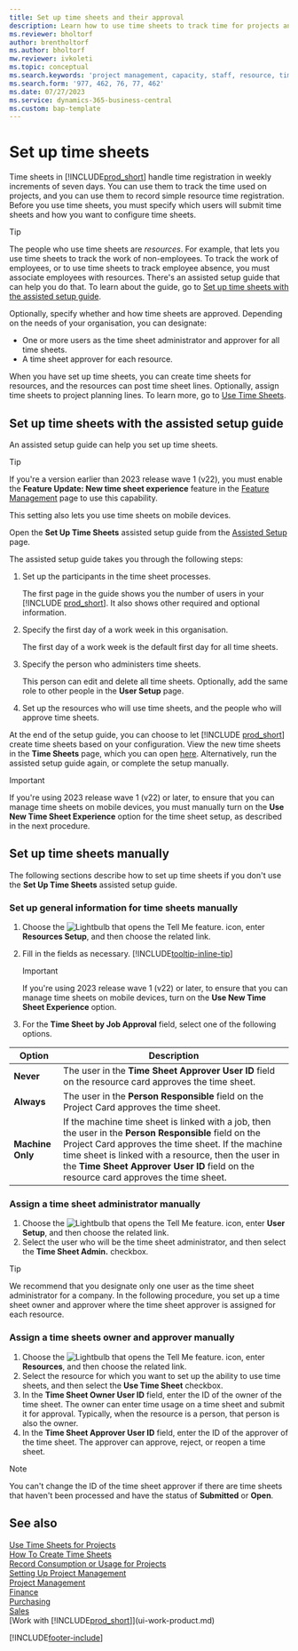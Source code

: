 ```yaml
---
title: Set up time sheets and their approval
description: Learn how to use time sheets to track time for projects and resources.
ms.reviewer: bholtorf
author: brentholtorf
ms.author: bholtorf
mw.reviewer: ivkoleti
ms.topic: conceptual
ms.search.keywords: 'project management, capacity, staff, resource, time sheet'
ms.search.form: '977, 462, 76, 77, 462'
ms.date: 07/27/2023
ms.service: dynamics-365-business-central
ms.custom: bap-template
---
```

# Set up time sheets

Time sheets in [!INCLUDE[prod_short](includes/prod_short.md)] handle time registration in weekly increments of seven days. You can use them to track the time used on projects, and you can use them to record simple resource time registration. Before you use time sheets, you must specify which users will submit time sheets and how you want to configure time sheets.  

> [!TIP]
> The people who use time sheets are *resources*. For example, that lets you use time sheets to track the work of non-employees. To track the work of employees, or to use time sheets to track employee absence, you must associate employees with resources. There's an assisted setup guide that can help you do that. To learn about the guide, go to [Set up time sheets with the assisted setup guide](#set-up-time-sheets-with-the-assisted-setup-guide).  

Optionally, specify whether and how time sheets are approved. Depending on the needs of your organisation, you can designate:

* One or more users as the time sheet administrator and approver for all time sheets.
* A time sheet approver for each resource.

When you have set up time sheets, you can create time sheets for resources, and the resources can post time sheet lines. Optionally, assign time sheets to project planning lines. To learn more, go to [Use Time Sheets](projects-how-use-time-sheets.md).  

## Set up time sheets with the assisted setup guide

An assisted setup guide can help you set up time sheets.  

> [!TIP]
> If you're a version earlier than 2023 release wave 1 (v22), you must enable the **Feature Update: New time sheet experience** feature in the [Feature Management](https://businesscentral.dynamics.com/?page=2610) page to use this capability.
>
> This setting also lets you use time sheets on mobile devices.

Open the **Set Up Time Sheets** assisted setup guide from the [Assisted Setup](https://businesscentral.dynamics.com/?page=1801) page.

The assisted setup guide takes you through the following steps:

1. Set up the participants in the time sheet processes.

    The first page in the guide shows you the number of users in your [!INCLUDE [prod_short](includes/prod_short.md)]. It also shows other required and optional information.  
2. Specify the first day of a work week in this organisation.

    The first day of a work week is the default first day for all time sheets.
3. Specify the person who administers time sheets.

    This person can edit and delete all time sheets. Optionally, add the same role to other people in the **User Setup** page.
4. Set up the resources who will use time sheets, and the people who will approve time sheets.

At the end of the setup guide, you can choose to let [!INCLUDE [prod_short](includes/prod_short.md)] create time sheets based on your configuration. View the new time sheets in the **Time Sheets** page, which you can open [here](https://businesscentral.dynamics.com/?page=951). Alternatively, run the assisted setup guide again, or complete the setup manually.

> [!IMPORTANT]
> If you're using 2023 release wave 1 (v22) or later, to ensure that you can manage time sheets on mobile devices, you must manually turn on the **Use New Time Sheet Experience** option for the time sheet setup, as described in the next procedure.

## Set up time sheets manually

The following sections describe how to set up time sheets if you don't use the **Set Up Time Sheets** assisted setup guide.  

### Set up general information for time sheets manually

1. Choose the ![Lightbulb that opens the Tell Me feature.](media/ui-search/search_small.png "Tell me what you want to do") icon, enter **Resources Setup**, and then choose the related link.  
1. Fill in the fields as necessary. [!INCLUDE[tooltip-inline-tip](includes/tooltip-inline-tip_md.md)]

   > [!IMPORTANT]
   > If you're using 2023 release wave 1 (v22) or later, to ensure that you can manage time sheets on mobile devices, turn on the **Use New Time Sheet Experience** option.
1. For the **Time Sheet by Job Approval** field, select one of the following options.

| Option | Description |
| --- | --- |
| **Never** |The user in the **Time Sheet Approver User ID** field on the resource card approves the time sheet. |
| **Always** |The user in the **Person Responsible** field on the Project Card approves the time sheet. |
| **Machine Only** |If the machine time sheet is linked with a job, then the user in the **Person Responsible** field on the Project Card approves the time sheet. If the machine time sheet is linked with a resource, then the user in the **Time Sheet Approver User ID** field on the resource card approves the time sheet. |

### Assign a time sheet administrator manually

1. Choose the ![Lightbulb that opens the Tell Me feature.](media/ui-search/search_small.png "Tell me what you want to do") icon, enter **User Setup**, and then choose the related link.  
2. Select the user who will be the time sheet administrator, and then select the **Time Sheet Admin.** checkbox.  

> [!TIP]  
> We recommend that you designate only one user as the time sheet administrator for a company. In the following procedure, you set up a time sheet owner and approver where the time sheet approver is assigned for each resource.  

### Assign a time sheets owner and approver manually

1. Choose the ![Lightbulb that opens the Tell Me feature.](media/ui-search/search_small.png "Tell me what you want to do") icon, enter **Resources**, and then choose the related link.
2. Select the resource for which you want to set up the ability to use time sheets, and then select the **Use Time Sheet** checkbox.  
3. In the **Time Sheet Owner User ID** field, enter the ID of the owner of the time sheet. The owner can enter time usage on a time sheet and submit it for approval. Typically, when the resource is a person, that person is also the owner.  
4. In the **Time Sheet Approver User ID** field, enter the ID of the approver of the time sheet. The approver can approve, reject, or reopen a time sheet.  

> [!NOTE]  
> You can't change the ID of the time sheet approver if there are time sheets that haven't been processed and have the status of **Submitted** or **Open**.

## See also

[Use Time Sheets for Projects](projects-how-use-time-sheets.md)  
[How To Create Time Sheets](projects-how-use-time-sheets.md#create-time-sheets)  
[Record Consumption or Usage for Projects](projects-how-record-job-usage.md)  
[Setting Up Project Management](projects-setup-projects.md)  
[Project Management](projects-manage-projects.md)  
[Finance](finance.md)  
[Purchasing](purchasing-manage-purchasing.md)  
[Sales](sales-manage-sales.md)  
[Work with [!INCLUDE[prod_short](includes/prod_short.md)]](ui-work-product.md)  

[!INCLUDE[footer-include](includes/footer-banner.md)]
